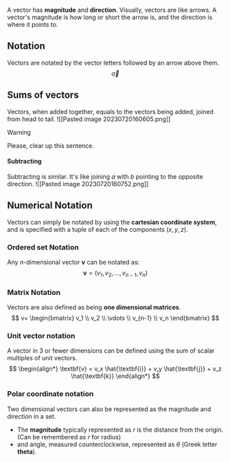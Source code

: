 A vector has **magnitude** and **direction**. Visually, vectors are like arrows. A vector's magnitude is how long or short the arrow is, and the direction is where it points to.
## Notation
Vectors are notated by the vector letters followed by an arrow above them.
$$
\overrightarrow{a}
$$
## Sums of vectors
Vectors, when added together, equals to the vectors being added, joined from head to tail.
![[Pasted image 20230720160605.png]]
> [!warning]
> Please, clear up this sentence.
#### Subtracting
Subtracting is similar. It's like joining $a$ with $b$ pointing to the opposite direction.
![[Pasted image 20230720160752.png]]
## Numerical Notation
Vectors can simply be notated by using the **cartesian coordinate system**, and is specified with a tuple of each of the components $(x, y, z)$.
### Ordered set Notation
Any $n$-dimensional vector **v** can be notated as:
$$
\textbf{v} = (v_1,v_2,\dots,v_{n-1},v_n)
$$
### Matrix Notation
Vectors are also defined as being **one dimensional matrices**.
$$
v=
\begin{bmatrix}
v_1 \\ v_2 \\ \vdots \\ v_{n-1} \\ v_n
\end{bmatrix}
$$
### Unit vector notation
A vector in 3 or fewer dimensions can be defined using the sum of scalar multiples of unit vectors.
$$
\begin{align*}
\textbf{v} = 
v_x \hat{\textbf{i}} +
v_y \hat{\textbf{j}} +
v_z \hat{\textbf{k}}
\end{align*}
$$
### Polar coordinate notation
Two dimensional vectors can also be represented as the magnitude and direction in a set.
* The **magnitude** typically represented as $r$ is the distance from the origin. (Can be remembered as $r$ for radius)
* and angle, measured counterclockwise, represented as $\theta$ (Greek letter **theta**).